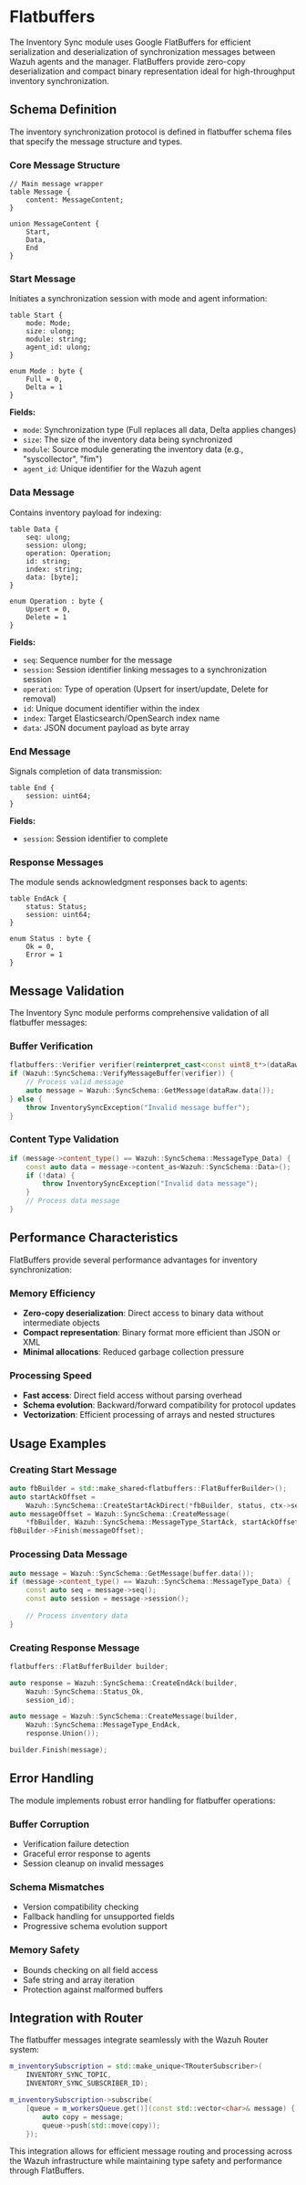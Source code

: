 # Flatbuffers

The Inventory Sync module uses Google FlatBuffers for efficient serialization and deserialization of synchronization messages between Wazuh agents and the manager. FlatBuffers provide zero-copy deserialization and compact binary representation ideal for high-throughput inventory synchronization.

## Schema Definition

The inventory synchronization protocol is defined in flatbuffer schema files that specify the message structure and types.

### Core Message Structure

```flatbuffers
// Main message wrapper
table Message {
    content: MessageContent;
}

union MessageContent {
    Start,
    Data, 
    End
}
```

### Start Message

Initiates a synchronization session with mode and agent information:

```flatbuffers
table Start {
    mode: Mode;
    size: ulong;
    module: string;
    agent_id: ulong;
}

enum Mode : byte {
    Full = 0,
    Delta = 1
}
```

**Fields:**
- `mode`: Synchronization type (Full replaces all data, Delta applies changes)
- `size`: The size of the inventory data being synchronized
- `module`: Source module generating the inventory data (e.g., "syscollector", "fim")
- `agent_id`: Unique identifier for the Wazuh agent

### Data Message

Contains inventory payload for indexing:

```flatbuffers
table Data {
    seq: ulong;
    session: ulong;
    operation: Operation;
    id: string;
    index: string;
    data: [byte];
}

enum Operation : byte {
    Upsert = 0,
    Delete = 1
}
```

**Fields:**
- `seq`: Sequence number for the message
- `session`: Session identifier linking messages to a synchronization session
- `operation`: Type of operation (Upsert for insert/update, Delete for removal)
- `id`: Unique document identifier within the index
- `index`: Target Elasticsearch/OpenSearch index name
- `data`: JSON document payload as byte array

### End Message

Signals completion of data transmission:

```flatbuffers
table End {
    session: uint64;
}
```

**Fields:**
- `session`: Session identifier to complete

### Response Messages

The module sends acknowledgment responses back to agents:

```flatbuffers
table EndAck {
    status: Status;
    session: uint64;
}

enum Status : byte {
    Ok = 0,
    Error = 1
}
```

## Message Validation

The Inventory Sync module performs comprehensive validation of all flatbuffer messages:

### Buffer Verification

```cpp
flatbuffers::Verifier verifier(reinterpret_cast<const uint8_t*>(dataRaw.data()), dataRaw.size());
if (Wazuh::SyncSchema::VerifyMessageBuffer(verifier)) {
    // Process valid message
    auto message = Wazuh::SyncSchema::GetMessage(dataRaw.data());
} else {
    throw InventorySyncException("Invalid message buffer");
}
```

### Content Type Validation

```cpp
if (message->content_type() == Wazuh::SyncSchema::MessageType_Data) {
    const auto data = message->content_as<Wazuh::SyncSchema::Data>();
    if (!data) {
        throw InventorySyncException("Invalid data message");
    }
    // Process data message
}
```

## Performance Characteristics

FlatBuffers provide several performance advantages for inventory synchronization:

### Memory Efficiency
- **Zero-copy deserialization**: Direct access to binary data without intermediate objects
- **Compact representation**: Binary format more efficient than JSON or XML
- **Minimal allocations**: Reduced garbage collection pressure

### Processing Speed
- **Fast access**: Direct field access without parsing overhead
- **Schema evolution**: Backward/forward compatibility for protocol updates
- **Vectorization**: Efficient processing of arrays and nested structures

## Usage Examples

### Creating Start Message

```cpp
auto fbBuilder = std::make_shared<flatbuffers::FlatBufferBuilder>();
auto startAckOffset =
    Wazuh::SyncSchema::CreateStartAckDirect(*fbBuilder, status, ctx->sessionId, ctx->moduleName.c_str());
auto messageOffset = Wazuh::SyncSchema::CreateMessage(
    *fbBuilder, Wazuh::SyncSchema::MessageType_StartAck, startAckOffset.Union());
fbBuilder->Finish(messageOffset);
```

### Processing Data Message

```cpp
auto message = Wazuh::SyncSchema::GetMessage(buffer.data());
if (message->content_type() == Wazuh::SyncSchema::MessageType_Data) {
    const auto seq = message->seq();
    const auto session = message->session();
    
    // Process inventory data
}
```

### Creating Response Message

```cpp
flatbuffers::FlatBufferBuilder builder;

auto response = Wazuh::SyncSchema::CreateEndAck(builder,
    Wazuh::SyncSchema::Status_Ok,
    session_id);

auto message = Wazuh::SyncSchema::CreateMessage(builder,
    Wazuh::SyncSchema::MessageType_EndAck,
    response.Union());

builder.Finish(message);
```

## Error Handling

The module implements robust error handling for flatbuffer operations:

### Buffer Corruption
- Verification failure detection
- Graceful error response to agents
- Session cleanup on invalid messages

### Schema Mismatches
- Version compatibility checking
- Fallback handling for unsupported fields
- Progressive schema evolution support

### Memory Safety
- Bounds checking on all field access
- Safe string and array iteration
- Protection against malformed buffers

## Integration with Router

The flatbuffer messages integrate seamlessly with the Wazuh Router system:

```cpp
m_inventorySubscription = std::make_unique<TRouterSubscriber>(
    INVENTORY_SYNC_TOPIC, 
    INVENTORY_SYNC_SUBSCRIBER_ID);

m_inventorySubscription->subscribe(
    [queue = m_workersQueue.get()](const std::vector<char>& message) {
        auto copy = message;
        queue->push(std::move(copy));
    });
```

This integration allows for efficient message routing and processing across the Wazuh infrastructure while maintaining type safety and performance through FlatBuffers.
